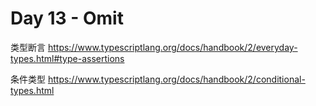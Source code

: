# Day 13 - Omit

类型断言 https://www.typescriptlang.org/docs/handbook/2/everyday-types.html#type-assertions

条件类型 https://www.typescriptlang.org/docs/handbook/2/conditional-types.html